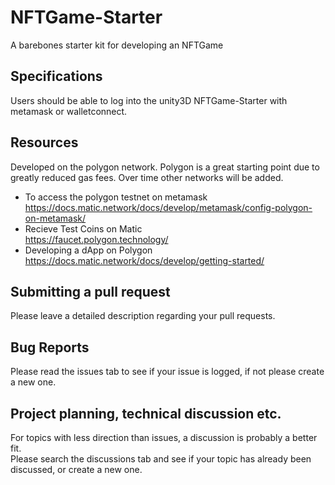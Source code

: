 # NFTGame-Starter
A barebones starter kit for developing an NFTGame
## Specifications
Users should be able to log into the unity3D NFTGame-Starter with metamask or walletconnect.
## Resources
Developed on the polygon network. Polygon is a great starting point due to greatly reduced gas fees. Over time other networks will be added.  
* To access the polygon testnet on metamask  
https://docs.matic.network/docs/develop/metamask/config-polygon-on-metamask/  
* Recieve Test Coins on Matic  
https://faucet.polygon.technology/  
* Developing a dApp on Polygon  
https://docs.matic.network/docs/develop/getting-started/  
## Submitting a pull request
Please leave a detailed description regarding your pull requests.
## Bug Reports
Please read the issues tab to see if your issue is logged, if not please create a new one.
## Project planning, technical discussion etc.
For topics with less direction than issues, a discussion is probably a better fit.  
Please search the discussions tab and see if your topic has already been discussed, or create a new one.
